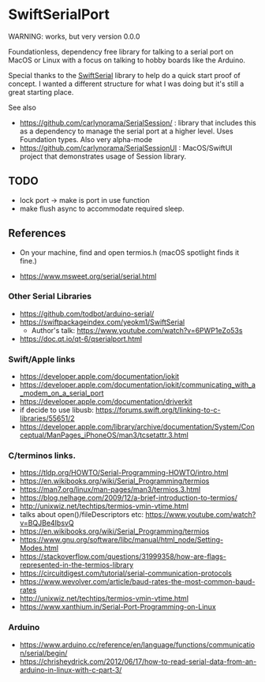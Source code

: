 # SwiftSerialPort

WARNING: works, but very version 0.0.0

Foundationless, dependency free library for talking to a serial port on MacOS or Linux with a focus on talking to hobby boards like the Arduino. 

Special thanks to the [SwiftSerial](https://swiftpackageindex.com/yeokm1/SwiftSerial) library to help do a quick start proof of concept. I wanted a different structure for what I was doing but it's still a great starting place. 

See also 
- https://github.com/carlynorama/SerialSession/ : library that includes this as a dependency to manage the serial port at a higher level. Uses Foundation types. Also very alpha-mode
- https://github.com/carlynorama/SerialSessionUI : MacOS/SwiftUI project that demonstrates usage of Session library. 


## TODO
- lock port ->  make is port in use function
- make flush async to accommodate required sleep. 

## References
- On your machine, find and open termios.h (macOS spotlight finds it fine.)

- https://www.msweet.org/serial/serial.html

### Other Serial Libraries
- https://github.com/todbot/arduino-serial/
- https://swiftpackageindex.com/yeokm1/SwiftSerial
    - Author's talk: https://www.youtube.com/watch?v=6PWP1eZo53s
- https://doc.qt.io/qt-6/qserialport.html 


### Swift/Apple links
- https://developer.apple.com/documentation/iokit
- https://developer.apple.com/documentation/iokit/communicating_with_a_modem_on_a_serial_port
- https://developer.apple.com/documentation/driverkit
- if decide to use libusb: https://forums.swift.org/t/linking-to-c-libraries/55651/2
- https://developer.apple.com/library/archive/documentation/System/Conceptual/ManPages_iPhoneOS/man3/tcsetattr.3.html

### C/terminos links. 
- https://tldp.org/HOWTO/Serial-Programming-HOWTO/intro.html
- https://en.wikibooks.org/wiki/Serial_Programming/termios
- https://man7.org/linux/man-pages/man3/termios.3.html
- https://blog.nelhage.com/2009/12/a-brief-introduction-to-termios/
- http://unixwiz.net/techtips/termios-vmin-vtime.html
- talks about open()/fileDescriptors etc: https://www.youtube.com/watch?v=BQJBe4IbsvQ
- https://en.wikibooks.org/wiki/Serial_Programming/termios
- https://www.gnu.org/software/libc/manual/html_node/Setting-Modes.html
- https://stackoverflow.com/questions/31999358/how-are-flags-represented-in-the-termios-library
- https://circuitdigest.com/tutorial/serial-communication-protocols
- https://www.wevolver.com/article/baud-rates-the-most-common-baud-rates
- http://unixwiz.net/techtips/termios-vmin-vtime.html
- https://www.xanthium.in/Serial-Port-Programming-on-Linux

### Arduino
- https://www.arduino.cc/reference/en/language/functions/communication/serial/begin/
- https://chrisheydrick.com/2012/06/17/how-to-read-serial-data-from-an-arduino-in-linux-with-c-part-3/


